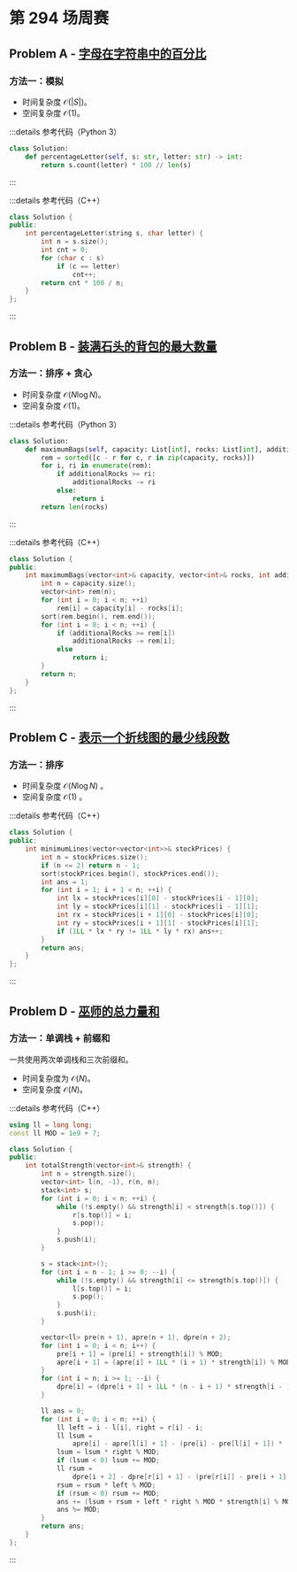 # 第 294 场周赛

## Problem A - [字母在字符串中的百分比](https://leetcode.cn/problems/percentage-of-letter-in-string/)

### 方法一：模拟

- 时间复杂度 $\mathcal{O}(|S|)$。
- 空间复杂度 $\mathcal{O}(1)$。

:::details 参考代码（Python 3）

```python
class Solution:
    def percentageLetter(self, s: str, letter: str) -> int:
        return s.count(letter) * 100 // len(s)
```

:::

:::details 参考代码（C++）

```cpp
class Solution {
public:
    int percentageLetter(string s, char letter) {
        int n = s.size();
        int cnt = 0;
        for (char c : s)
            if (c == letter)
                cnt++;
        return cnt * 100 / n;
    }
};
```

:::

## Problem B - [装满石头的背包的最大数量](https://leetcode.cn/problems/maximum-bags-with-full-capacity-of-rocks/)

### 方法一：排序 + 贪心

- 时间复杂度 $\mathcal{O}(N\log N)$。
- 空间复杂度 $\mathcal{O}(1)$。

:::details 参考代码（Python 3）

```python
class Solution:
    def maximumBags(self, capacity: List[int], rocks: List[int], additionalRocks: int) -> int:
        rem = sorted([c - r for c, r in zip(capacity, rocks)])
        for i, ri in enumerate(rem):
            if additionalRocks >= ri:
                additionalRocks -= ri
            else:
                return i
        return len(rocks)
```

:::

:::details 参考代码（C++）

```cpp
class Solution {
public:
    int maximumBags(vector<int>& capacity, vector<int>& rocks, int additionalRocks) {
        int n = capacity.size();
        vector<int> rem(n);
        for (int i = 0; i < n; ++i)
            rem[i] = capacity[i] - rocks[i];
        sort(rem.begin(), rem.end());
        for (int i = 0; i < n; ++i) {
            if (additionalRocks >= rem[i])
                additionalRocks -= rem[i];
            else
                return i;
        }
        return n;
    }
};
```

:::

## Problem C - [表示一个折线图的最少线段数](https://leetcode.cn/problems/minimum-lines-to-represent-a-line-chart/)

### 方法一：排序

- 时间复杂度 $\mathcal{O}(N\log N)$ 。
- 空间复杂度 $\mathcal{O}(1)$ 。

:::details 参考代码（C++）

```cpp
class Solution {
public:
    int minimumLines(vector<vector<int>>& stockPrices) {
        int n = stockPrices.size();
        if (n <= 2) return n - 1;
        sort(stockPrices.begin(), stockPrices.end());
        int ans = 1;
        for (int i = 1; i + 1 < n; ++i) {
            int lx = stockPrices[i][0] - stockPrices[i - 1][0];
            int ly = stockPrices[i][1] - stockPrices[i - 1][1];
            int rx = stockPrices[i + 1][0] - stockPrices[i][0];
            int ry = stockPrices[i + 1][1] - stockPrices[i][1];
            if (1LL * lx * ry != 1LL * ly * rx) ans++;
        }
        return ans;
    }
};
```

:::

## Problem D - [巫师的总力量和](https://leetcode.cn/problems/sum-of-total-strength-of-wizards/)

### 方法一：单调栈 + 前缀和

一共使用两次单调栈和三次前缀和。

- 时间复杂度为 $\mathcal{O}(N)$。
- 空间复杂度 $\mathcal{O}(N)$。

:::details 参考代码（C++）

```cpp
using ll = long long;
const ll MOD = 1e9 + 7;

class Solution {
public:
    int totalStrength(vector<int>& strength) {
        int n = strength.size();
        vector<int> l(n, -1), r(n, n);
        stack<int> s;
        for (int i = 0; i < n; ++i) {
            while (!s.empty() && strength[i] < strength[s.top()]) {
                r[s.top()] = i;
                s.pop();
            }
            s.push(i);
        }

        s = stack<int>();
        for (int i = n - 1; i >= 0; --i) {
            while (!s.empty() && strength[i] <= strength[s.top()]) {
                l[s.top()] = i;
                s.pop();
            }
            s.push(i);
        }

        vector<ll> pre(n + 1), apre(n + 1), dpre(n + 2);
        for (int i = 0; i < n; i++) {
            pre[i + 1] = (pre[i] + strength[i]) % MOD;
            apre[i + 1] = (apre[i] + 1LL * (i + 1) * strength[i]) % MOD;
        }
        for (int i = n; i >= 1; --i) {
            dpre[i] = (dpre[i + 1] + 1LL * (n - i + 1) * strength[i - 1]) % MOD;
        }

        ll ans = 0;
        for (int i = 0; i < n; ++i) {
            ll left = i - l[i], right = r[i] - i;
            ll lsum =
                apre[i] - apre[l[i] + 1] - (pre[i] - pre[l[i] + 1]) * (l[i] + 1);
            lsum = lsum * right % MOD;
            if (lsum < 0) lsum += MOD;
            ll rsum =
                dpre[i + 2] - dpre[r[i] + 1] - (pre[r[i]] - pre[i + 1]) * (n - r[i]);
            rsum = rsum * left % MOD;
            if (rsum < 0) rsum += MOD;
            ans += (lsum + rsum + left * right % MOD * strength[i] % MOD) % MOD * strength[i] % MOD;
            ans %= MOD;
        }
        return ans;
    }
};
```

:::

